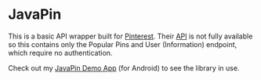 JavaPin
=============

This is a basic API wrapper built for [Pinterest](http://pinterest.com). Their [API](http://pinterest.com/developers/api) is not fully available so this contains only the Popular Pins and User (Information) endpoint, which require no authentication.

Check out my [JavaPin Demo App](https://github.com/thunsaker/JavaPinDemo) (for Android) to see the library in use.
